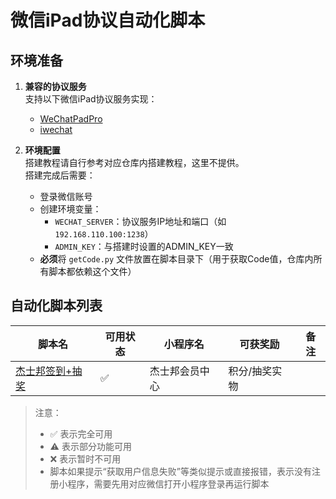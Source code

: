 # 微信iPad协议自动化脚本

## 环境准备

1. **兼容的协议服务**  
   支持以下微信iPad协议服务实现：
   - [WeChatPadPro](https://github.com/WeChatPadPro/WeChatPadPro)
   - [iwechat](https://github.com/iwechatcom/iwechat)

2. **环境配置**  
   搭建教程请自行参考对应仓库内搭建教程，这里不提供。  
   搭建完成后需要：
   - 登录微信账号
   - 创建环境变量：
     - `WECHAT_SERVER`：协议服务IP地址和端口（如 `192.168.110.100:1238`）
     - `ADMIN_KEY`：与搭建时设置的ADMIN_KEY一致
   - **必须**将 `getCode.py` 文件放置在脚本目录下（用于获取Code值，仓库内所有脚本都依赖这个文件）

## 自动化脚本列表

| 脚本名 | 可用状态 | 小程序名 | 可获奖励 | 备注 |
|--------|----------|----------|----------|------|
| [杰士邦签到+抽奖](./jieshibang.py) | ✅ | 杰士邦会员中心 | 积分/抽奖实物 |  |

> 注意：
> - ✅ 表示完全可用  
> - ⚠️ 表示部分功能可用  
> - ❌ 表示暂时不可用  
> - 脚本如果提示“获取用户信息失败”等类似提示或直接报错，表示没有注册小程序，需要先用对应微信打开小程序登录再运行脚本